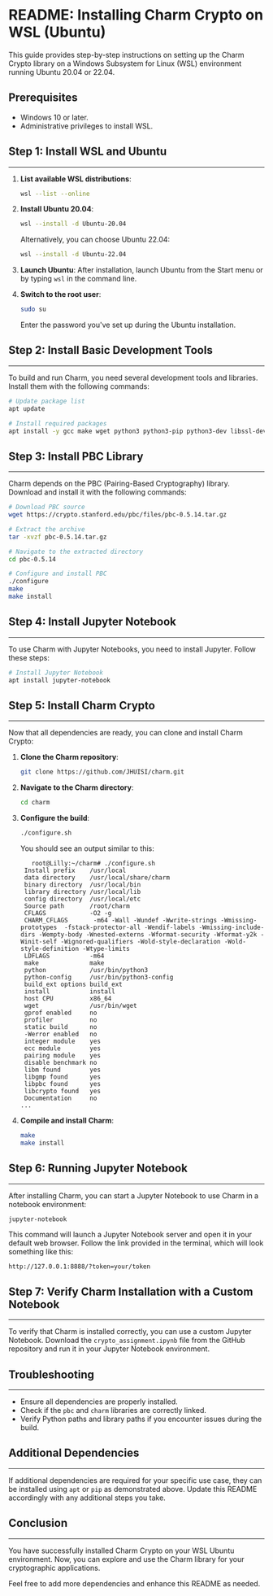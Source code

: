 # README: Installing Charm Crypto on WSL (Ubuntu)

This guide provides step-by-step instructions on setting up the Charm Crypto library on a Windows Subsystem for Linux (WSL) environment running Ubuntu 20.04 or 22.04.

## Prerequisites

- Windows 10 or later.
- Administrative privileges to install WSL.

## Step 1: Install WSL and Ubuntu
----------------------------------

1. **List available WSL distributions**:
   ```bash
   wsl --list --online
   ```

2. **Install Ubuntu 20.04**:
   ```bash
   wsl --install -d Ubuntu-20.04
   ```
   Alternatively, you can choose Ubuntu 22.04:
   ```bash
   wsl --install -d Ubuntu-22.04
   ```

3. **Launch Ubuntu**:
   After installation, launch Ubuntu from the Start menu or by typing `wsl` in the command line.

4. **Switch to the root user**:
   ```bash
   sudo su
   ```
   Enter the password you've set up during the Ubuntu installation.

## Step 2: Install Basic Development Tools
------------------------------------------

To build and run Charm, you need several development tools and libraries. Install them with the following commands:

```bash
# Update package list
apt update

# Install required packages
apt install -y gcc make wget python3 python3-pip python3-dev libssl-dev libgmp-dev bison flex
```

## Step 3: Install PBC Library
------------------------------

Charm depends on the PBC (Pairing-Based Cryptography) library. Download and install it with the following commands:

```bash
# Download PBC source
wget https://crypto.stanford.edu/pbc/files/pbc-0.5.14.tar.gz

# Extract the archive
tar -xvzf pbc-0.5.14.tar.gz

# Navigate to the extracted directory
cd pbc-0.5.14

# Configure and install PBC
./configure
make
make install
```

## Step 4: Install Jupyter Notebook
-----------------------------------

To use Charm with Jupyter Notebooks, you need to install Jupyter. Follow these steps:

```bash
# Install Jupyter Notebook
apt install jupyter-notebook

```


## Step 5: Install Charm Crypto
-------------------------------

Now that all dependencies are ready, you can clone and install Charm Crypto:

1. **Clone the Charm repository**:
   ```bash
   git clone https://github.com/JHUISI/charm.git
   ```

2. **Navigate to the Charm directory**:
   ```bash
   cd charm
   ```

3. **Configure the build**:
   ```bash
   ./configure.sh
   ```

   You should see an output similar to this:
   ```
      root@Lilly:~/charm# ./configure.sh
    Install prefix    /usr/local
    data directory    /usr/local/share/charm
    binary directory  /usr/local/bin
    library directory /usr/local/lib
    config directory  /usr/local/etc
    Source path       /root/charm
    CFLAGS            -O2 -g
    CHARM_CFLAGS       -m64 -Wall -Wundef -Wwrite-strings -Wmissing-prototypes  -fstack-protector-all -Wendif-labels -Wmissing-include-dirs -Wempty-body -Wnested-externs -Wformat-security -Wformat-y2k -Winit-self -Wignored-qualifiers -Wold-style-declaration -Wold-style-definition -Wtype-limits
    LDFLAGS           -m64
    make              make
    python            /usr/bin/python3
    python-config     /usr/bin/python3-config
    build_ext options build_ext
    install           install
    host CPU          x86_64
    wget              /usr/bin/wget
    gprof enabled     no
    profiler          no
    static build      no
    -Werror enabled   no
    integer module    yes
    ecc module        yes
    pairing module    yes
    disable benchmark no
    libm found        yes
    libgmp found      yes
    libpbc found      yes
    libcrypto found   yes
    Documentation     no
   ...
   ```

4. **Compile and install Charm**:
   ```bash
   make
   make install
   ```

## Step 6: Running Jupyter Notebook
-----------------------------------

After installing Charm, you can start a Jupyter Notebook to use Charm in a notebook environment:

```bash
jupyter-notebook
```

This command will launch a Jupyter Notebook server and open it in your default web browser. Follow the link provided in the terminal, which will look something like this:
```
http://127.0.0.1:8888/?token=your/token
```

## Step 7: Verify Charm Installation with a Custom Notebook
-----------------------------------------------------------

To verify that Charm is installed correctly, you can use a custom Jupyter Notebook. Download the `crypto_assignment.ipynb` file from the GitHub repository and run it in your Jupyter Notebook environment.

## Troubleshooting
------------------

- Ensure all dependencies are properly installed.
- Check if the `pbc` and `charm` libraries are correctly linked.
- Verify Python paths and library paths if you encounter issues during the build.

## Additional Dependencies
--------------------------

If additional dependencies are required for your specific use case, they can be installed using `apt` or `pip` as demonstrated above. Update this README accordingly with any additional steps you take.

## Conclusion
-------------

You have successfully installed Charm Crypto on your WSL Ubuntu environment. Now, you can explore and use the Charm library for your cryptographic applications.


Feel free to add more dependencies and enhance this README as needed.

